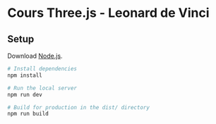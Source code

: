# Cours Three.js - Leonard de Vinci 

## Setup
Download [Node.js](https://nodejs.org/en/download/).

``` bash
# Install dependencies 
npm install

# Run the local server 
npm run dev

# Build for production in the dist/ directory
npm run build
```

